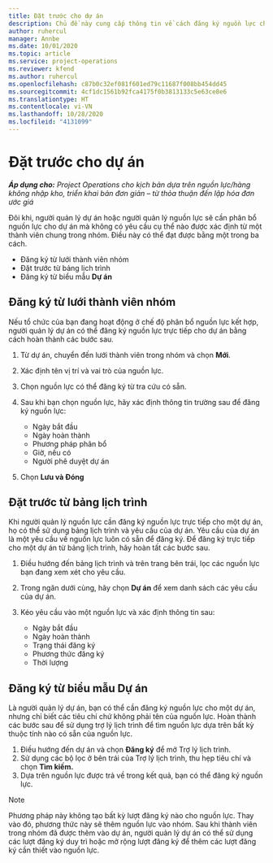 ```yaml
---
title: Đặt trước cho dự án
description: Chủ đề này cung cấp thông tin về cách đăng ký nguồn lực cho một dự án.
author: ruhercul
manager: Annbe
ms.date: 10/01/2020
ms.topic: article
ms.service: project-operations
ms.reviewer: kfend
ms.author: ruhercul
ms.openlocfilehash: c87b0c32ef081f601ed79c11687f008bb454dd45
ms.sourcegitcommit: 4cf1dc1561b92fca4175f0b3813133c5e63ce8e6
ms.translationtype: HT
ms.contentlocale: vi-VN
ms.lasthandoff: 10/28/2020
ms.locfileid: "4131099"
---
```

# <a name="book-to-a-project"></a>Đặt trước cho dự án

_**Áp dụng cho:** Project Operations cho kịch bản dựa trên nguồn lực/hàng không nhập kho, triển khai bản đơn giản – từ thỏa thuận đến lập hóa đơn ước giá_

Đôi khi, người quản lý dự án hoặc người quản lý nguồn lực sẽ cần phân bổ nguồn lực cho dự án mà không có yêu cầu cụ thể nào được xác định từ một thành viên chung trong nhóm. Điều này có thể đạt được bằng một trong ba cách.

- Đăng ký từ lưới thành viên nhóm
- Đặt trước từ bảng lịch trình
- Đăng ký từ biểu mẫu **Dự án**

## <a name="book-from-the-team-member-grid"></a>Đăng ký từ lưới thành viên nhóm

Nếu tổ chức của bạn đang hoạt động ở chế độ phân bổ nguồn lực kết hợp, người quản lý dự án có thể đăng ký nguồn lực trực tiếp cho dự án bằng cách hoàn thành các bước sau.

1. Từ dự án, chuyển đến lưới thành viên trong nhóm và chọn **Mới**.
2. Xác định tên vị trí và vai trò của nguồn lực.
3. Chọn nguồn lực có thể đăng ký từ tra cứu có sẵn.
4. Sau khi bạn chọn nguồn lực, hãy xác định thông tin trường sau để đăng ký nguồn lực:

    - Ngày bắt đầu
    - Ngày hoàn thành
    - Phương pháp phân bổ
    - Giờ, nếu có
    - Người phê duyệt dự án

6. Chọn **Lưu và Đóng**

## <a name="book-from-the-schedule-board"></a>Đặt trước từ bảng lịch trình

Khi người quản lý nguồn lực cần đăng ký nguồn lực trực tiếp cho một dự án, họ có thể sử dụng bảng lịch trình và yêu cầu của dự án. Yêu cầu của dự án là một yêu cầu về nguồn lực luôn có sẵn để đăng ký. Để đăng ký trực tiếp cho một dự án từ bảng lịch trình, hãy hoàn tất các bước sau.

1. Điều hướng đến bảng lịch trình và trên trang bên trái, lọc các nguồn lực bạn đang xem xét cho yêu cầu.
2. Trong ngăn dưới cùng, hãy chọn **Dự án** để xem danh sách các yêu cầu của dự án.
3. Kéo yêu cầu vào một nguồn lực và xác định thông tin sau:

    - Ngày bắt đầu
    - Ngày hoàn thành
    - Trạng thái đăng ký
    - Phương thức đăng ký
    - Thời lượng

## <a name="book-from-the-project-form"></a>Đăng ký từ biểu mẫu Dự án

Là người quản lý dự án, bạn có thể cần đăng ký nguồn lực cho một dự án, nhưng chỉ biết các tiêu chí chứ không phải tên của nguồn lực. Hoàn thành các bước sau để sử dụng trợ lý lịch trình để tìm nguồn lực dựa trên bất kỳ thuộc tính nào có sẵn của nguồn lực. 

1. Điều hướng đến dự án và chọn **Đăng ký** để mở Trợ lý lịch trình.
2. Sử dụng các bộ lọc ở bên trái của Trợ lý lịch trình, thu hẹp tiêu chí và chọn **Tìm kiếm.**
3. Dựa trên nguồn lực được trả về trong kết quả, bạn có thể đăng ký nguồn lực.

> [!NOTE]
> Phương pháp này không tạo bất kỳ lượt đăng ký nào cho nguồn lực. Thay vào đó, phương thức này sẽ thêm nguồn lực vào nhóm. Sau khi thành viên trong nhóm đã được thêm vào dự án, người quản lý dự án có thể sử dụng các lượt đăng ký duy trì hoặc mở rộng lượt đăng ký để thêm các lượt đăng ký cần thiết vào nguồn lực.
